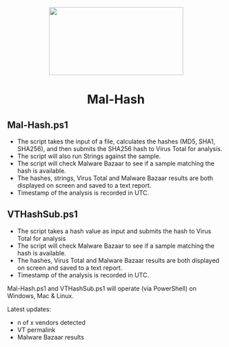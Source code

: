 <div align="center">
 <img style="padding:0;vertical-align:bottom;" height="158" width="311" src="BSF.png"/>
 <p>
  <h1>
   Mal-Hash
  </h1>
 </p>

</div>

## Mal-Hash.ps1
- The script takes the input of a file, calculates the hashes (MD5, SHA1, SHA256), and then submits the SHA256 hash to Virus Total for analysis. 
- The script will also run Strings against the sample.
- The script will check Malware Bazaar to see if a sample matching the hash is available.
- The hashes, strings, Virus Total and Malware Bazaar results are both displayed on screen and saved to a text report. 
- Timestamp of the analysis is recorded in UTC. 

## VTHashSub.ps1
- The script takes a hash value as input and submits the hash to Virus Total for analysis
- The script will check Malware Bazaar to see if a sample matching the hash is available.
- The hashes, Virus Total and Malware Bazaar results are both displayed on screen and saved to a text report. 
- Timestamp of the analysis is recorded in UTC. 

Mal-Hash.ps1 and VTHashSub.ps1 will operate (via PowerShell) on Windows, Mac & Linux.

Latest updates: 
- n of x vendors detected
- VT permalink
- Malware Bazaar results
